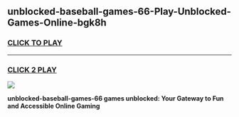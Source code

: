 
## unblocked-baseball-games-66-Play-Unblocked-Games-Online-bgk8h
<h3>
<a href="https://premium76.site?title=unblocked-baseball-games-66&ref=25A">CLICK TO PLAY</a></h3>
<hr>

<h3>
<a href="https://premium76.site?title=unblocked-baseball-games-66&ref=25A">CLICK 2 PLAY</a>
  
</h3>

<a href="https://premium76.site?title=unblocked-baseball-games-66&ref=25A"><img src="https://clearcache.store/games.png"></a>


**unblocked-baseball-games-66 games unblocked: Your Gateway to Fun and Accessible Online Gaming**
